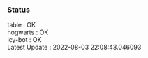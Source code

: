 ### Status


table : OK  
hogwarts : OK  
icy-bot : OK  
Latest Update : 2022-08-03 22:08:43.046093
